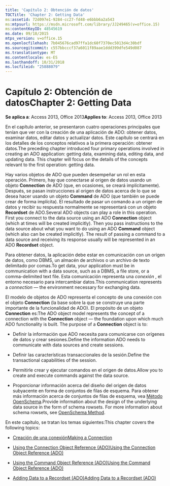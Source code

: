 ```yaml
---
title: 'Capítulo 2: Obtención de datos'
TOCTitle: 'Chapter 2: Getting Data'
ms:assetid: 72d097e1-9284-cc27-fd48-e6bbb6a2a543
ms:mtpsurl: https://msdn.microsoft.com/library/JJ249465(v=office.15)
ms:contentKeyID: 48545619
ms.date: 09/18/2015
mtps_version: v=office.15
ms.openlocfilehash: 7b045676cad97ffa1dc60f7370ec5013d4c30bdf
ms.sourcegitcommit: c557bbcccf37a6011f89aae1ddd399dfe549d087
ms.translationtype: MT
ms.contentlocale: es-ES
ms.lasthandoff: 10/31/2018
ms.locfileid: "25888079"
---
```

# <a name="chapter-2-getting-data"></a><span data-ttu-id="9454c-102">Capítulo 2: Obtención de datos</span><span class="sxs-lookup"><span data-stu-id="9454c-102">Chapter 2: Getting Data</span></span>


<span data-ttu-id="9454c-103">**Se aplica a**: Access 2013, Office 2013</span><span class="sxs-lookup"><span data-stu-id="9454c-103">**Applies to**: Access 2013, Office 2013</span></span>

<span data-ttu-id="9454c-p101">En el capítulo anterior, se presentaron cuatro operaciones principales que tenían que ver con la creación de una aplicación de ADO: obtener datos, examinar datos, editar datos y actualizar datos. Este capítulo se centrará en los detalles de los conceptos relativos a la primera operación: obtener datos.</span><span class="sxs-lookup"><span data-stu-id="9454c-p101">The preceding chapter introduced four primary operations involved in creating an ADO application: getting data, examining data, editing data, and updating data. This chapter will focus on the details of the concepts relevant to the first operation: getting data.</span></span>

<span data-ttu-id="9454c-p102">Hay varios objetos de ADO que pueden desempeñar un rol en esta operación. Primero, hay que conectarse al origen de datos usando un objeto **Connection** de ADO (que, en ocasiones, se creará implícitamente). Después, se pasan instrucciones al origen de datos acerca de lo que se desea hacer usando un objeto **Command** de ADO (que también se puede crear de forma implícita). El resultado de pasar un comando a un origen de datos y recibir su respuesta normalmente se representará con un objeto **Recordset** de ADO.</span><span class="sxs-lookup"><span data-stu-id="9454c-p102">Several ADO objects can play a role in this operation. First you connect to the data source using an ADO **Connection** object (which at times will be created implicitly). Then you pass instructions to the data source about what you want to do using an ADO **Command** object (which also can be created implicitly). The result of passing a command to a data source and receiving its response usually will be represented in an ADO **Recordset** object.</span></span>

<span data-ttu-id="9454c-110">Para obtener datos, la aplicación debe estar en comunicación con un origen de datos, como DBMS, un almacén de archivos o un archivo de texto delimitado por comas.</span><span class="sxs-lookup"><span data-stu-id="9454c-110">To get data, your application must be in communication with a data source, such as a DBMS, a file store, or a comma-delimited text file.</span></span> <span data-ttu-id="9454c-111">Esta comunicación representa una *conexión* , el entorno necesario para intercambiar datos.</span><span class="sxs-lookup"><span data-stu-id="9454c-111">This communication represents a *connection* — the environment necessary for exchanging data.</span></span>

<span data-ttu-id="9454c-p104">El modelo de objetos de ADO representa el concepto de una conexión con el objeto **Connection** (la base sobre la que se construye una parte importante de la funcionalidad de ADO). El propósito de un objeto **Connection** es:</span><span class="sxs-lookup"><span data-stu-id="9454c-p104">The ADO object model represents the concept of a connection with the **Connection** object — the foundation upon which much ADO functionality is built. The purpose of a **Connection** object is to:</span></span>

  - <span data-ttu-id="9454c-114">Definir la información que ADO necesita para comunicarse con orígenes de datos y crear sesiones.</span><span class="sxs-lookup"><span data-stu-id="9454c-114">Define the information ADO needs to communicate with data sources and create sessions.</span></span>

  - <span data-ttu-id="9454c-115">Definir las características transaccionales de la sesión.</span><span class="sxs-lookup"><span data-stu-id="9454c-115">Define the transactional capabilities of the session.</span></span>

  - <span data-ttu-id="9454c-116">Permitirle crear y ejecutar comandos en el origen de datos.</span><span class="sxs-lookup"><span data-stu-id="9454c-116">Allow you to create and execute commands against the data source.</span></span>

  - <span data-ttu-id="9454c-p105">Proporcionar información acerca del diseño del origen de datos subyacente en forma de conjuntos de filas de esquema. Para obtener más información acerca de conjuntos de filas de esquema, vea [Método OpenSchema](openschema-method-ado.md).</span><span class="sxs-lookup"><span data-stu-id="9454c-p105">Provide information about the design of the underlying data source in the form of schema rowsets. For more information about schema rowsets, see [OpenSchema Method](openschema-method-ado.md).</span></span>

<span data-ttu-id="9454c-119">En este capítulo, se tratan los temas siguientes:</span><span class="sxs-lookup"><span data-stu-id="9454c-119">This chapter covers the following topics:</span></span>

  - [<span data-ttu-id="9454c-120">Creación de una conexión</span><span class="sxs-lookup"><span data-stu-id="9454c-120">Making a Connection</span></span>](making-a-connection.md)

  - [<span data-ttu-id="9454c-121">Using the Connection Object Reference (ADO)</span><span class="sxs-lookup"><span data-stu-id="9454c-121">Using the Connection Object Reference (ADO)</span></span>](using-the-connection-object-access.md)

  - [<span data-ttu-id="9454c-122">Using the Command Object Reference (ADO)</span><span class="sxs-lookup"><span data-stu-id="9454c-122">Using the Command Object Reference (ADO)</span></span>](using-the-command-object-access.md)

  - [<span data-ttu-id="9454c-123">Adding Data to a Recordset (ADO)</span><span class="sxs-lookup"><span data-stu-id="9454c-123">Adding Data to a Recordset (ADO)</span></span>](adding-data-to-a-recordset.md)